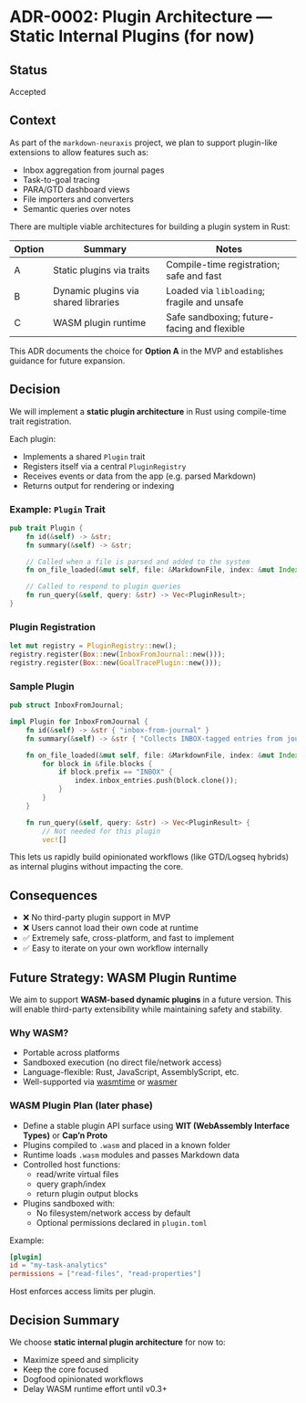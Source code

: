 # ADR-0002: Plugin Architecture — Static Internal Plugins (for now)

## Status

Accepted

## Context

As part of the `markdown-neuraxis` project, we plan to support plugin-like extensions to allow features such as:

- Inbox aggregation from journal pages
- Task-to-goal tracing
- PARA/GTD dashboard views
- File importers and converters
- Semantic queries over notes

There are multiple viable architectures for building a plugin system in Rust:

| Option | Summary                                | Notes                                         |
|--------|----------------------------------------|-----------------------------------------------|
| A      | Static plugins via traits              | Compile-time registration; safe and fast      |
| B      | Dynamic plugins via shared libraries   | Loaded via `libloading`; fragile and unsafe   |
| C      | WASM plugin runtime                    | Safe sandboxing; future-facing and flexible   |

This ADR documents the choice for **Option A** in the MVP and establishes guidance for future expansion.

## Decision

We will implement a **static plugin architecture** in Rust using compile-time trait registration.

Each plugin:

- Implements a shared `Plugin` trait
- Registers itself via a central `PluginRegistry`
- Receives events or data from the app (e.g. parsed Markdown)
- Returns output for rendering or indexing

### Example: `Plugin` Trait

```rust
pub trait Plugin {
    fn id(&self) -> &str;
    fn summary(&self) -> &str;

    // Called when a file is parsed and added to the system
    fn on_file_loaded(&mut self, file: &MarkdownFile, index: &mut Index);

    // Called to respond to plugin queries
    fn run_query(&self, query: &str) -> Vec<PluginResult>;
}
```

### Plugin Registration

```rust
let mut registry = PluginRegistry::new();
registry.register(Box::new(InboxFromJournal::new()));
registry.register(Box::new(GoalTracePlugin::new()));
```

### Sample Plugin

```rust
pub struct InboxFromJournal;

impl Plugin for InboxFromJournal {
    fn id(&self) -> &str { "inbox-from-journal" }
    fn summary(&self) -> &str { "Collects INBOX-tagged entries from journal files" }

    fn on_file_loaded(&mut self, file: &MarkdownFile, index: &mut Index) {
        for block in &file.blocks {
            if block.prefix == "INBOX" {
                index.inbox_entries.push(block.clone());
            }
        }
    }

    fn run_query(&self, query: &str) -> Vec<PluginResult> {
        // Not needed for this plugin
        vec![]
```

This lets us rapidly build opinionated workflows (like GTD/Logseq hybrids) as internal plugins without impacting the core.

## Consequences

- ❌ No third-party plugin support in MVP
- ❌ Users cannot load their own code at runtime
- ✅ Extremely safe, cross-platform, and fast to implement
- ✅ Easy to iterate on your own workflow internally

## Future Strategy: WASM Plugin Runtime

We aim to support **WASM-based dynamic plugins** in a future version. This will enable third-party extensibility while maintaining safety and stability.

### Why WASM?

- Portable across platforms
- Sandboxed execution (no direct file/network access)
- Language-flexible: Rust, JavaScript, AssemblyScript, etc.
- Well-supported via [wasmtime](https://github.com/bytecodealliance/wasmtime) or [wasmer](https://wasmer.io)

### WASM Plugin Plan (later phase)

- Define a stable plugin API surface using **WIT (WebAssembly Interface Types)** or **Cap’n Proto**
- Plugins compiled to `.wasm` and placed in a known folder
- Runtime loads `.wasm` modules and passes Markdown data
- Controlled host functions:
  - read/write virtual files
  - query graph/index
  - return plugin output blocks
- Plugins sandboxed with:
  - No filesystem/network access by default
  - Optional permissions declared in `plugin.toml`

Example:

```toml
[plugin]
id = "my-task-analytics"
permissions = ["read-files", "read-properties"]
```

Host enforces access limits per plugin.

## Decision Summary

We choose **static internal plugin architecture** for now to:

- Maximize speed and simplicity
- Keep the core focused
- Dogfood opinionated workflows
- Delay WASM runtime effort until v0.3+
